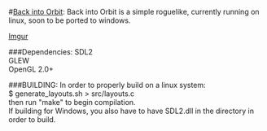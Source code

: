 #[Back into Orbit](http://www.backintorobit.com):
Back into Orbit is a simple roguelike, currently running on linux, soon to be ported to windows.

[Imgur](http://i.imgur.com/jAo51yo.gifv)

###Dependencies:
SDL2   
GLEW   
OpenGL 2.0+   

###BUILDING:
In order to properly build on a linux system:   
$ generate_layouts.sh > src/layouts.c   
then run "make" to begin compilation.   
If building for Windows, you also have to have SDL2.dll in the directory in order to build.
